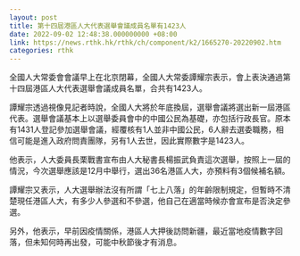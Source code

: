 ```yaml
---
layout: post
title: 第十四屆港區人大代表選舉會議成員名單有1423人
date: 2022-09-02 12:48:38.000000000 +08:00
link: https://news.rthk.hk/rthk/ch/component/k2/1665270-20220902.htm
categories: rthk
---
```


全國人大常委會會議早上在北京閉幕，全國人大常委譚耀宗表示，會上表決通過第十四屆港區人大代表選舉會議成員名單，合共有1423人。

譚耀宗透過視像見記者時說，全國人大將於年底換屆，選舉會議將選出新一屆港區代表。選舉會議基本上以選舉委員會中的中國公民為基礎，亦包括行政長官。原本有1431人登記參加選舉會議，經覆核有1人並非中國公民，6人辭去選委職務，相信可能是進入政府問責團隊，另有1人去世，因此實際數字是1423人。

他表示，人大委員長栗戰書宣布由人大秘書長楊振武負責這次選舉，按照上一屆的情況，今次選舉應該是12月中舉行，選出36名港區人大，亦預料有3個候補名額。

譚耀宗又表示，人大選舉辦法沒有所謂「七上八落」的年齡限制規定，但暫時不清楚現任港區人大，有多少人參選和不參選，他自己在適當時候亦會宣布是否決定參選。

另外，他表示，早前因疫情關係，港區人大押後訪問新疆，最近當地疫情數字回落，但未知何時再出發，可能中秋節後才有消息。
